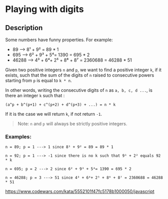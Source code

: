 # Playing with digits

## Description

Some numbers have funny properties. For example:

- 89 --> 8¹ + 9² = 89 \* 1
- 695 --> 6² + 9³ + 5⁴= 1390 = 695 \* 2
- 46288 --> 4³ + 6⁴+ 2⁵ + 8⁶ + 8⁷ = 2360688 = 46288 \* 51

Given two positive integers `n` and `p`, we want to find a positive integer `k`, if it exists, such that the sum of the digits of `n` raised to consecutive powers starting from `p` is equal to `k * n`.

In other words, writing the consecutive digits of `n` as `a, b, c, d ...`, is there an integer `k` such that :

```
(a^p + b^(p+1) + c^(p+2) + d^(p+3) + ...) = n * k
```

If it is the case we will return `k`, if not return `-1`.

> Note: `n` and `p` will always be strictly positive integers.

### Examples:

```
n = 89; p = 1 ---> 1 since 8¹ + 9² = 89 = 89 * 1

n = 92; p = 1 ---> -1 since there is no k such that 9¹ + 2² equals 92 * k

n = 695; p = 2 ---> 2 since 6² + 9³ + 5⁴= 1390 = 695 * 2

n = 46288; p = 3 ---> 51 since 4³ + 6⁴+ 2⁵ + 8⁶ + 8⁷ = 2360688 = 46288 * 51
```

https://www.codewars.com/kata/5552101f47fc5178b1000050/javascript
